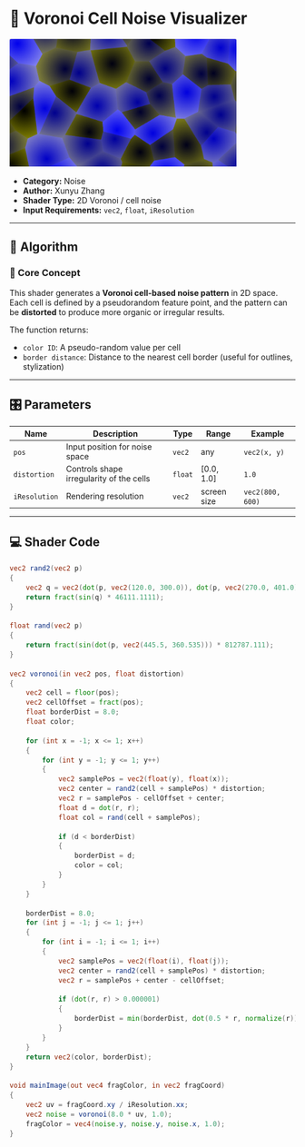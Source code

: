 # 🧩 Voronoi Cell Noise Visualizer

<img src="https://github.com/friedaxvictoria/procedural_shader_framework/blob/main/shaders/screenshots/noise/voronoi%20cell.png?raw=true" alt="Voronoi Cell Noise Example" width="400" height="225">


- **Category:** Noise  
- **Author:** Xunyu Zhang  
- **Shader Type:** 2D Voronoi / cell noise  
- **Input Requirements:** `vec2`, `float`, `iResolution`

---

## 🧠 Algorithm

### 🔷 Core Concept

This shader generates a **Voronoi cell-based noise pattern** in 2D space.  
Each cell is defined by a pseudorandom feature point, and the pattern can be **distorted** to produce more organic or irregular results.

The function returns:

- `color ID`: A pseudo-random value per cell  
- `border distance`: Distance to the nearest cell border (useful for outlines, stylization)

---

## 🎛️ Parameters

| Name         | Description                                | Type     | Range       | Example          |
|--------------|--------------------------------------------|----------|-------------|------------------|
| `pos`        | Input position for noise space             | `vec2`   | any         | `vec2(x, y)`     |
| `distortion` | Controls shape irregularity of the cells   | `float`  | [0.0, 1.0]   | `1.0`            |
| `iResolution`| Rendering resolution                       | `vec2`   | screen size | `vec2(800, 600)` |

---

## 💻 Shader Code

```glsl
vec2 rand2(vec2 p)
{
	vec2 q = vec2(dot(p, vec2(120.0, 300.0)), dot(p, vec2(270.0, 401.0)));
	return fract(sin(q) * 46111.1111);
}

float rand(vec2 p)
{
	return fract(sin(dot(p, vec2(445.5, 360.535))) * 812787.111);
}

vec2 voronoi(in vec2 pos, float distortion)
{
	vec2 cell = floor(pos);
	vec2 cellOffset = fract(pos);
    float borderDist = 8.0;
    float color;

	for (int x = -1; x <= 1; x++)
    {
        for (int y = -1; y <= 1; y++)
        {
            vec2 samplePos = vec2(float(y), float(x));
            vec2 center = rand2(cell + samplePos) * distortion;
            vec2 r = samplePos - cellOffset + center;
            float d = dot(r, r);
            float col = rand(cell + samplePos);

            if (d < borderDist)
            {
                borderDist = d;
                color = col;
            }
        }
    }

    borderDist = 8.0;
    for (int j = -1; j <= 1; j++)
    {
        for (int i = -1; i <= 1; i++)
        {
            vec2 samplePos = vec2(float(i), float(j));
            vec2 center = rand2(cell + samplePos) * distortion;
            vec2 r = samplePos + center - cellOffset;

            if (dot(r, r) > 0.000001)
            {
                borderDist = min(borderDist, dot(0.5 * r, normalize(r)));
            }
        }
    }
    return vec2(color, borderDist);
}

void mainImage(out vec4 fragColor, in vec2 fragCoord)
{
    vec2 uv = fragCoord.xy / iResolution.xx;
    vec2 noise = voronoi(8.0 * uv, 1.0);
    fragColor = vec4(noise.y, noise.y, noise.x, 1.0);
}
```
